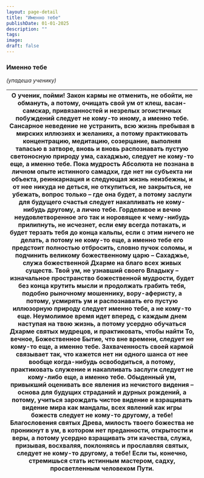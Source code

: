 ```yaml
---
layout: page-detail
title: "Именно тебе"
publishDate: 01-01-2025
description: ""
tags:
image:
draft: false
---
```


### Именно тебе

_(упадеша ученику)_

| О ученик, пойми! Закон кармы не отменить, не обойти, не обмануть,  а потому, очищать свой ум от клеш, васан-самскар,  привязанностей и незрелых эгоистичных побуждений  следует не кому-то иному, а именно тебе. Сансарное неведение не устранить,  всю жизнь пребывая в мирских иллюзиях и желаниях, а потому практиковать концентрацию, медитацию, созерцание,  выполняя тапасью в затворе, вновь и вновь распознавать пустую светоносную природу ума,  сахаджью,  следует не кому-то еще, а именно тебе. Пока мудрость Абсолюта не познана  в личном опыте истинного самадхи,  где нет ни субъекта ни объекта,  реинкарнация и следующая жизнь неизбежны, и от нее никуда не деться, не откупиться, не закрыться, не убежать,  вопрос только – где она будет, а потому заслуги для будущего счастья  следует накапливать не кому-нибудь другому,  а лично тебе. Горделивое и вечно неудовлетворенное эго  так и норовящее к чему-нибудь прилипнуть,  не исчезнет, если ему всегда потакать, и будет терзать тебя до конца кальпы,  если с этим ничего не делать, а потому не кому-то еще,  а именно тебе его предстоит полностью отбросить,  словно пучок соломы, и подчинить великому божественному царю – Сахаджье,  служа божественной Дхарме на благо всех живых существ. Твой ум, не узнавший своего Владыку –  изначальное пространство божественной мудрости,  будет без конца крутить мысли и продолжать грабить тебя,  подобно рыночному мошеннику, вору-аферисту, а потому, усмирять ум и распознавать его пустую  иллюзорную природу следует именно тебе, а не кому-то еще. Неумолимое время идет вперед,  с каждым днем наступая на твою жизнь, а потому усердно обучаться Дхарме святых мудрецов,  и практиковать, чтобы найти То,  вечное, Божественное Бытие, что вне времени,  следует не кому-то еще, а именно тебе. Захваченность своей кармой связывает так,  что кажется нет ни одного шанса  от нее вообще когда-нибудь освободиться, а потому, практиковать служение и накапливать заслуги  следует не кому-либо еще, а именно тебе. Обыденный ум, привыкший оценивать  все явления из нечистого видения –  основа для будущих страданий и дурных рождений, а потому, учиться зарождать чистое видение  и взращивать видение мира как мандалы,  всех явлений как игры божеств  следует не кому-то другому, а тебе! Благословения святых Древа,  милость твоего божества не проникнут в ум,  в котором нет преданности, открытости и веры, а потому усердно взращивать эти качества, служа, призывая,  восхваляя, поклоняясь и прославляя святых,  следует не кому-то другому, а тебе! Если ты, конечно, стремишься стать истинным мастером, садху,  просветленным человеком Пути. |
| ---------------------------------------------------------------------------------------------------------------------------------------------------------------------------------------------------------------------------------------------------------------------------------------------------------------------------------------------------------------------------------------------------------------------------------------------------------------------------------------------------------------------------------------------------------------------------------------------------------------------------------------------------------------------------------------------------------------------------------------------------------------------------------------------------------------------------------------------------------------------------------------------------------------------------------------------------------------------------------------------------------------------------------------------------------------------------------------------------------------------------------------------------------------------------------------------------------------------------------------------------------------------------------------------------------------------------------------------------------------------------------------------------------------------------------------------------------------------------------------------------------------------------------------------------------------------------------------------------------------------------------------------------------------------------------------------------------------------------------------------------------------------------------------------------------------------------------------------------------------------------------------------------------------------------------------------------------------------------------------------------------------------------------------------------------------------------------------------------------------------------------------------------------------------------------------------------------------------------------------------------------------------------------------------------------------------------------------------------------------------------------------------------------------------------------------------------------------------------------------------------------------------------------------------------------------------------------------------------------------------------------------------------------------------------------------------------------- |
  
  
